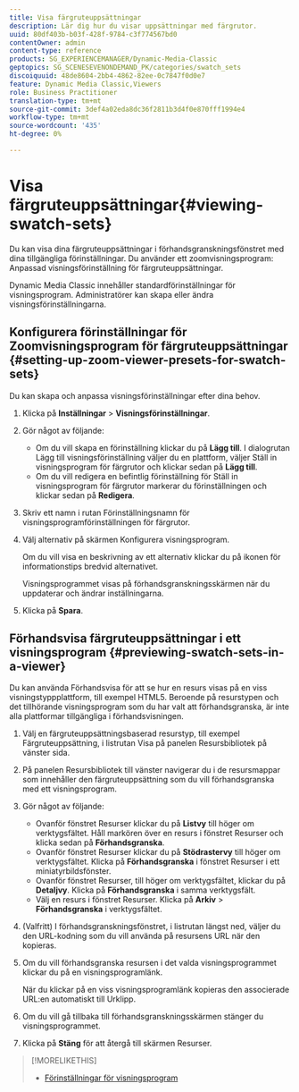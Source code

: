 ```yaml
---
title: Visa färgruteuppsättningar
description: Lär dig hur du visar uppsättningar med färgrutor.
uuid: 80df403b-b03f-428f-9784-c3f774567bd0
contentOwner: admin
content-type: reference
products: SG_EXPERIENCEMANAGER/Dynamic-Media-Classic
geptopics: SG_SCENESEVENONDEMAND_PK/categories/swatch_sets
discoiquuid: 48de8604-2bb4-4862-82ee-0c7847f0d0e7
feature: Dynamic Media Classic,Viewers
role: Business Practitioner
translation-type: tm+mt
source-git-commit: 3def4a02eda8dc36f2811b3d4f0e870fff1994e4
workflow-type: tm+mt
source-wordcount: '435'
ht-degree: 0%

---
```



# Visa färgruteuppsättningar{#viewing-swatch-sets}

Du kan visa dina färgruteuppsättningar i förhandsgranskningsfönstret med dina tillgängliga förinställningar. Du använder ett zoomvisningsprogram: Anpassad visningsförinställning för färgruteuppsättningar.

Dynamic Media Classic innehåller standardförinställningar för visningsprogram. Administratörer kan skapa eller ändra visningsförinställningarna.

## Konfigurera förinställningar för Zoomvisningsprogram för färgruteuppsättningar {#setting-up-zoom-viewer-presets-for-swatch-sets}

Du kan skapa och anpassa visningsförinställningar efter dina behov.

1. Klicka på **Inställningar** > **Visningsförinställningar**.
1. Gör något av följande:

   * Om du vill skapa en förinställning klickar du på **Lägg till**. I dialogrutan Lägg till visningsförinställning väljer du en plattform, väljer Ställ in visningsprogram för färgrutor och klickar sedan på **Lägg till**.
   * Om du vill redigera en befintlig förinställning för Ställ in visningsprogram för färgrutor markerar du förinställningen och klickar sedan på **Redigera**.

1. Skriv ett namn i rutan Förinställningsnamn för visningsprogramförinställningen för färgrutor.
1. Välj alternativ på skärmen Konfigurera visningsprogram.

   Om du vill visa en beskrivning av ett alternativ klickar du på ikonen för informationstips bredvid alternativet.

   Visningsprogrammet visas på förhandsgranskningsskärmen när du uppdaterar och ändrar inställningarna.

1. Klicka på **Spara**.

## Förhandsvisa färgruteuppsättningar i ett visningsprogram {#previewing-swatch-sets-in-a-viewer}

Du kan använda Förhandsvisa för att se hur en resurs visas på en viss visningstyppplattform, till exempel HTML5. Beroende på resurstypen och det tillhörande visningsprogram som du har valt att förhandsgranska, är inte alla plattformar tillgängliga i förhandsvisningen.

1. Välj en färgruteuppsättningsbaserad resurstyp, till exempel Färgruteuppsättning, i listrutan Visa på panelen Resursbibliotek på vänster sida.
1. På panelen Resursbibliotek till vänster navigerar du i de resursmappar som innehåller den färgruteuppsättning som du vill förhandsgranska med ett visningsprogram.
1. Gör något av följande:

   * Ovanför fönstret Resurser klickar du på **Listvy** till höger om verktygsfältet. Håll markören över en resurs i fönstret Resurser och klicka sedan på **Förhandsgranska**.
   * Ovanför fönstret Resurser klickar du på **Stödrastervy** till höger om verktygsfältet. Klicka på **Förhandsgranska** i fönstret Resurser i ett miniatyrbildsfönster.
   * Ovanför fönstret Resurser, till höger om verktygsfältet, klickar du på **Detaljvy**. Klicka på **Förhandsgranska** i samma verktygsfält.
   * Välj en resurs i fönstret Resurser. Klicka på **Arkiv** > **Förhandsgranska** i verktygsfältet.

1. (Valfritt) I förhandsgranskningsfönstret, i listrutan längst ned, väljer du den URL-kodning som du vill använda på resursens URL när den kopieras.
1. Om du vill förhandsgranska resursen i det valda visningsprogrammet klickar du på en visningsprogramlänk.

   När du klickar på en viss visningsprogramlänk kopieras den associerade URL:en automatiskt till Urklipp.

1. Om du vill gå tillbaka till förhandsgranskningsskärmen stänger du visningsprogrammet.
1. Klicka på **Stäng** för att återgå till skärmen Resurser.

>[!MORELIKETHIS]
>
>* [Förinställningar för visningsprogram](application-setup.md#viewer_presets)

